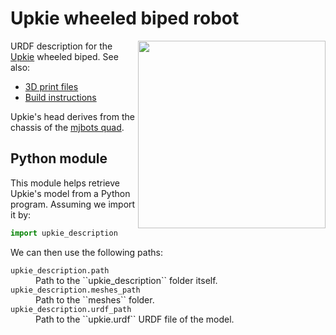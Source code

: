 # Upkie wheeled biped robot

<img src="https://user-images.githubusercontent.com/1189580/169594012-2d685579-2b66-4470-9def-57bd0656b420.png" align="right" width="300">

URDF description for the [Upkie](https://www.youtube.com/watch?v=NO_TkHGS0wQ) wheeled biped. See also:

- [3D print files](https://www.printables.com/model/127831-upkie-wheeled-biped-robot/files)
- [Build instructions](https://www.printables.com/model/127831-upkie-wheeled-biped-robot)

Upkie's head derives from the chassis of the [mjbots quad](https://github.com/mjbots/quad).

## Python module

This module helps retrieve Upkie's model from a Python program. Assuming we import it by:

```python
import upkie_description
```

We can then use the following paths:

<dl>
    <dt>
        <code>upkie_description.path</code>
    </dt>
    <dd>
        Path to the ``upkie_description`` folder itself.
    </dd>
    <dt>
        <code>upkie_description.meshes_path</code>
    </dt>
    <dd>
        Path to the ``meshes`` folder.
    </dd>
    <dt>
        <code>upkie_description.urdf_path</code>
    </dt>
    <dd>
        Path to the ``upkie.urdf`` URDF file of the model.
    </dd>
</dl>
